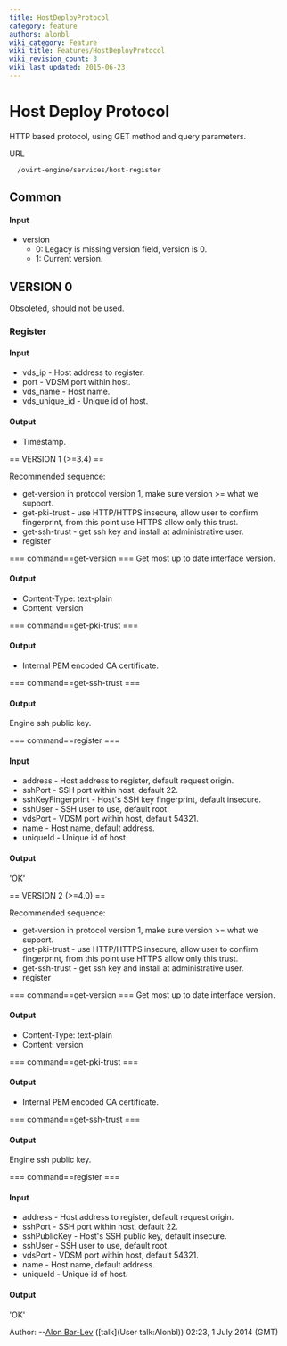 ```yaml
---
title: HostDeployProtocol
category: feature
authors: alonbl
wiki_category: Feature
wiki_title: Features/HostDeployProtocol
wiki_revision_count: 3
wiki_last_updated: 2015-06-23
---
```


# Host Deploy Protocol

HTTP based protocol, using GET method and query parameters.

URL

      /ovirt-engine/services/host-register

## Common

#### Input

*   version
    -   0: Legacy is missing version field, version is 0.
    -   1: Current version.

## VERSION 0

Obsoleted, should not be used.

### Register

#### Input

*   vds_ip - Host address to register.
*   port - VDSM port within host.
*   vds_name - Host name.
*   vds_unique_id - Unique id of host.

#### Output

*   Timestamp.

== VERSION 1 (>=3.4) ==

Recommended sequence:

*   get-version in protocol version 1, make sure version >= what we support.
*   get-pki-trust - use HTTP/HTTPS insecure, allow user to confirm fingerprint, from this point use HTTPS allow only this trust.
*   get-ssh-trust - get ssh key and install at administrative user.
*   register

=== command==get-version === Get most up to date interface version.

#### Output

*   Content-Type: text-plain
*   Content: version

=== command==get-pki-trust ===

#### Output

*   Internal PEM encoded CA certificate.

=== command==get-ssh-trust ===

#### Output

Engine ssh public key.

=== command==register ===

#### Input

*   address - Host address to register, default request origin.
*   sshPort - SSH port within host, default 22.
*   sshKeyFingerprint - Host's SSH key fingerprint, default insecure.
*   sshUser - SSH user to use, default root.
*   vdsPort - VDSM port within host, default 54321.
*   name - Host name, default address.
*   uniqueId - Unique id of host.

#### Output

'OK'

== VERSION 2 (>=4.0) ==

Recommended sequence:

*   get-version in protocol version 1, make sure version >= what we support.
*   get-pki-trust - use HTTP/HTTPS insecure, allow user to confirm fingerprint, from this point use HTTPS allow only this trust.
*   get-ssh-trust - get ssh key and install at administrative user.
*   register

=== command==get-version === Get most up to date interface version.

#### Output

*   Content-Type: text-plain
*   Content: version

=== command==get-pki-trust ===

#### Output

*   Internal PEM encoded CA certificate.

=== command==get-ssh-trust ===

#### Output

Engine ssh public key.

=== command==register ===

#### Input

*   address - Host address to register, default request origin.
*   sshPort - SSH port within host, default 22.
*   sshPublicKey - Host's SSH public key, default insecure.
*   sshUser - SSH user to use, default root.
*   vdsPort - VDSM port within host, default 54321.
*   name - Host name, default address.
*   uniqueId - Unique id of host.

#### Output

'OK'

Author: --[Alon Bar-Lev](User:Alonbl) ([talk](User talk:Alonbl)) 02:23, 1 July 2014 (GMT)

